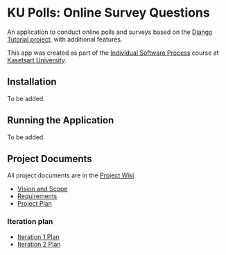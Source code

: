 # KU Polls: Online Survey Questions 

An application to conduct online polls and surveys based
on the [Django Tutorial project](https://docs.djangoproject.com/en/5.1/intro/), with
additional features.

This app was created as part of the [Individual Software Process](
https://cpske.github.io/ISP) course at [Kasetsart University](https://www.ku.ac.th).

## Installation

To be added.

## Running the Application

To be added.

## Project Documents

All project documents are in the [Project Wiki](../../wiki/Home).

- [Vision and Scope](../../wiki/Vision-and-Scope)
- [Requirements](../../wiki/Requirements)
- [Project Plan](../../wiki/Project%20Plan)

### Iteration plan
- [Iteration 1 Plan](../../wiki/Iteration-1-Plan)
- [Iteration 2 Plan](../../wiki/Iteration-2-Plan)
